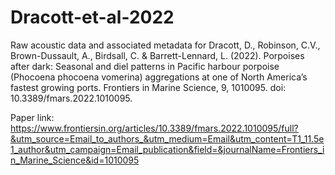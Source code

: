 # Dracott-et-al-2022
Raw acoustic data and associated metadata for Dracott, D., Robinson, C.V., Brown-Dussault, A., Birdsall, C. & Barrett-Lennard, L. (2022). Porpoises after dark: Seasonal and diel patterns in Pacific harbour porpoise (Phocoena phocoena vomerina) aggregations at one of North America’s fastest growing ports. Frontiers in Marine Science, 9, 1010095. doi: 10.3389/fmars.2022.1010095. 

Paper link: https://www.frontiersin.org/articles/10.3389/fmars.2022.1010095/full?&utm_source=Email_to_authors_&utm_medium=Email&utm_content=T1_11.5e1_author&utm_campaign=Email_publication&field=&journalName=Frontiers_in_Marine_Science&id=1010095 

